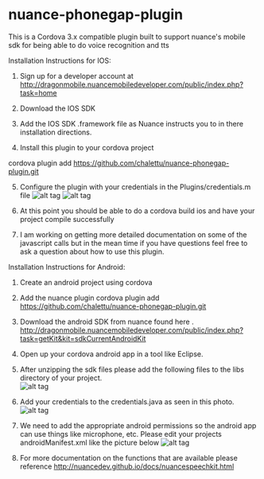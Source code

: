 nuance-phonegap-plugin
======================

This is a Cordova 3.x compatible plugin built to support nuance's mobile sdk for being able to do voice recognition and tts


Installation Instructions for IOS:

1. Sign up for a developer account at http://dragonmobile.nuancemobiledeveloper.com/public/index.php?task=home


2. Download the IOS SDK

3.  Add the IOS SDK .framework file as Nuance instructs you to in there installation directions.

4.  Install this plugin to your cordova project

cordova plugin add https://github.com/chalettu/nuance-phonegap-plugin.git

5.  Configure the plugin with your credentials in the Plugins/credentials.m file
![alt tag](https://raw.github.com/chalettu/nuance-phonegap-plugin/master/readme_resources/plugin_pic_1.png)
![alt tag](https://raw.github.com/chalettu/nuance-phonegap-plugin/master/readme_resources/plugin_step2.png)

6.	At this point you should be able to do a cordova build ios and have your project compile successfully

7.	I am working on getting more detailed documentation on some of the javascript calls but in the mean time if you have questions feel free to ask a question about how to use this plugin.


Installation Instructions for Android:

1. Create an android project using cordova 

2.  Add the nuance plugin cordova plugin add https://github.com/chalettu/nuance-phonegap-plugin.git

3. Download the android SDK from nuance found here . http://dragonmobile.nuancemobiledeveloper.com/public/index.php?task=getKit&kit=sdkCurrentAndroidKit
 
4. Open up your cordova android app in a tool like Eclipse. 

5. After unzipping the sdk files please add the following files to the libs directory of your project.  
![alt tag](https://raw.github.com/chalettu/nuance-phonegap-plugin/master/readme_resources/android_sdk_files.png)

6. Add your credentials to the credentials.java as seen in this photo. ![alt tag](https://raw.github.com/chalettu/nuance-phonegap-plugin/master/readme_resources/android_credentials.png)

7.  We need to add the appropriate android permissions so the android app can use things like microphone, etc.  Please edit your projects androidManifest.xml like the picture below
![alt tag](https://raw.github.com/chalettu/nuance-phonegap-plugin/master/readme_resources/android_permissions.png)

    <uses-permission android:name="android.permission.WRITE_EXTERNAL_STORAGE" />
    <uses-permission android:name="android.permission.RECORD_AUDIO" />
    <uses-permission android:name="android.permission.MODIFY_AUDIO_SETTINGS" />
    <uses-permission android:name="android.permission.READ_PHONE_STATE" />
    <uses-permission android:name="android.permission.ACCESS_NETWORK_STATE" />

8. For more documentation on the functions that are available please reference http://nuancedev.github.io/docs/nuancespeechkit.html






